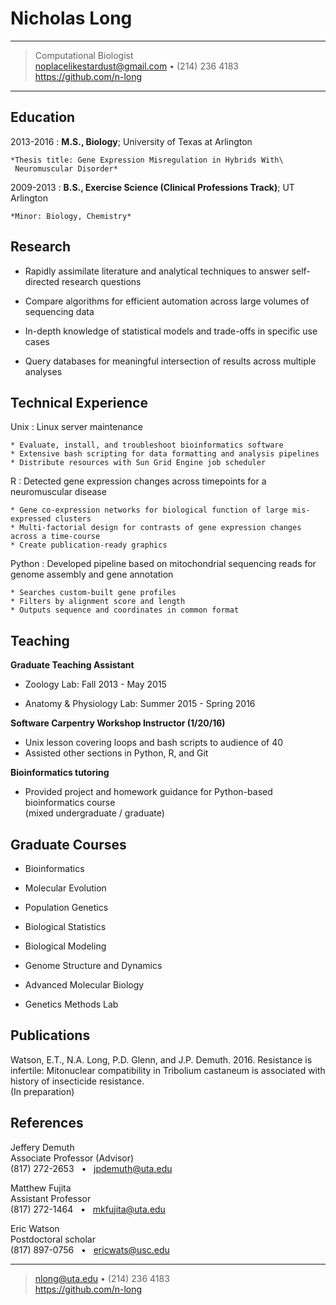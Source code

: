 Nicholas Long
============

----

>  Computational Biologist\
> <noplacelikestardust@gmail.com> • (214) 236 4183\
> https://github.com/n-long

----

Education
---------

2013-2016
:   **M.S., Biology**; University of Texas at Arlington

    *Thesis title: Gene Expression Misregulation in Hybrids With\
     Neuromuscular Disorder*

2009-2013
:   **B.S., Exercise Science (Clinical Professions Track)**; UT Arlington

    *Minor: Biology, Chemistry*

Research
----------

* Rapidly assimilate literature and analytical techniques to answer self-directed research questions

* Compare algorithms for efficient automation across large volumes of sequencing data

* In-depth knowledge of statistical models and trade-offs in specific use cases

* Query databases for meaningful intersection of results across multiple analyses 

Technical Experience
--------------------

Unix
:   Linux server maintenance

    * Evaluate, install, and troubleshoot bioinformatics software
    * Extensive bash scripting for data formatting and analysis pipelines
    * Distribute resources with Sun Grid Engine job scheduler

R
:   Detected gene expression changes across timepoints for a neuromuscular disease

    * Gene co-expression networks for biological function of large mis-expressed clusters
    * Multi-factorial design for contrasts of gene expression changes across a time-course
    * Create publication-ready graphics 

Python
:   Developed pipeline based on mitochondrial sequencing reads for genome assembly and gene annotation

    * Searches custom-built gene profiles
    * Filters by alignment score and length
    * Outputs sequence and coordinates in common format

Teaching
---------
**Graduate Teaching Assistant**

* Zoology Lab: Fall 2013 - May 2015

* Anatomy & Physiology Lab: Summer 2015 - Spring 2016

**Software Carpentry Workshop Instructor (1/20/16)**

* Unix lesson covering loops and bash scripts to audience of 40
* Assisted other sections in Python, R, and Git

**Bioinformatics tutoring**

* Provided project and homework guidance for Python-based bioinformatics course\
  (mixed undergraduate / graduate)

Graduate Courses 
----------------------------------------
* Bioinformatics

* Molecular Evolution

* Population Genetics

* Biological Statistics

* Biological Modeling

* Genome Structure and Dynamics

* Advanced Molecular Biology

* Genetics Methods Lab

Publications
---------------------------------------
Watson, E.T., N.A. Long, P.D. Glenn, and J.P. Demuth. 2016. Resistance is infertile: Mitonuclear compatibility in Tribolium castaneum is associated with history of insecticide resistance.\
(In preparation)  

References
----------------------------------------  
Jeffery Demuth  
Associate Professor (Advisor)  
(817) 272-2653 &nbsp;&nbsp;• &nbsp;&nbsp;jpdemuth@uta.edu

Matthew Fujita  
Assistant Professor  
(817) 272-1464 &nbsp;&nbsp;• &nbsp;&nbsp;mkfujita@uta.edu  

Eric Watson  
Postdoctoral scholar  
(817) 897-0756 &nbsp;&nbsp;• &nbsp;&nbsp;ericwats@usc.edu

----

> <nlong@uta.edu> • (214) 236 4183\
> https://github.com/n-long

